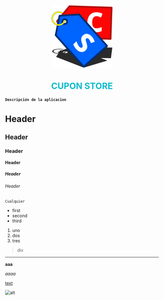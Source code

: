 <p align="center" ><img width="200px" src="public/svg/logo.svg"></p>


<!-- ## CUPON STORE -->
# <div align="center" style="color:#11bbcc;"><strong >  CUPON STORE </strong></div>

**```Descripción de la aplicacion```**

<!-- Cabecera -->
# Header
## Header
### Header
####  Header
#####  Header
######  Header

``` 
Cualquier 
```

<!-- Esta es una lista desondenada -->
- first
- second
- third

<!-- Lista Ordenada -->
1. uno
2. dos
3. tres


> div

<!-- linea separadora -->
***

<!-- Negrita -->
**aaa**

<!-- Italica -->
*aaaa*

<!-- link -->
[text](https://link)

<!-- Imagen -->
![alt](/public/img/favicon.ico)